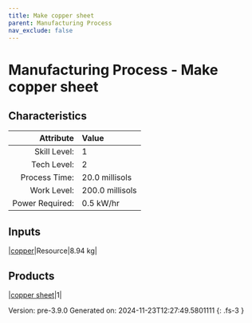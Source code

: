 ```yaml
---
title: Make copper sheet
parent: Manufacturing Process
nav_exclude: false
---
```

# Manufacturing Process - Make copper sheet


## Characteristics

| Attribute      | Value |
|--------:|:------|
|Skill Level:|1|
|Tech Level:|2|
|Process Time:|20.0 millisols|
|Work Level:|200.0 millisols|
|Power Required:|0.5 kW/hr|

## Inputs

|[copper](../resource/copper.html)|Resource|8.94 kg|

## Products

|[copper sheet](../part/copper-sheet.html)|1|


Version: pre-3.9.0 Generated on: 2024-11-23T12:27:49.5801111
{: .fs-3 }

